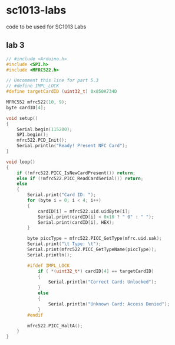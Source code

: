 # sc1013-labs

code to be used for SC1013 Labs

## lab 3
<!-- MARKDOWN-AUTO-DOCS:START (CODE:src=./lab_3/main.ino) -->
<!-- The below code snippet is automatically added from ./lab_3/main.ino -->
```ino
// #include <Arduino.h>
#include <SPI.h>
#include <MFRC522.h>

// Uncomment this line for part 5.3
// #define IMPL_LOCK
#define targetCardID (uint32_t) 0x850A734D

MFRC552 mfrc522(10, 9);
byte cardID[4];

void setup() 
{
    Serial.begin(115200);
    SPI.begin();
    mfrc522.PCD_Init();
    Serial.println("Ready! Present NFC Card");
}

void loop()
{
    if (!mfrc522.PICC_IsNewCardPresent()) return;
    else if (!mfrc522.PICC_ReadCardSerial()) return;
    else 
    {
        Serial.print("Card ID: ");
        for (byte i = 0; i < 4; i++)
        {
            cardID[i] = mfrc522.uid.uidByte[i];
            Serial.print(cardID[i] < 0x10 ? " 0" : " ");
            Serial.print(cardID[i], HEX);
        }

        byte piccType = mfrc522.PICC_GetType(mfrc.uid.sak);
        Serial.print("\t Type: \t");
        Serial.print(mfrc522.PICC_GetTypeName(piccType));
        Serial.println();

        #ifdef IMPL_LOCK
            if ( *(uint32_t*) cardID[4] == targetCardID)
            {
                Serial.println("Correct Card: Unlocked");
            }
            else
            {
                Serial.println("Unknown Card: Access Denied");
            }
        #endif

        mfrc522.PICC_HaltA();
    }
}
```
<!-- MARKDOWN-AUTO-DOCS:END -->

